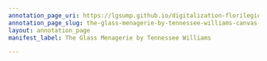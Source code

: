 ```yaml
---
annotation_page_uri: https://lgsump.github.io/digitalization-florilegium/annotations/the-glass-menagerie-by-tennessee-williams-canvas-1-343-346039.json
annotation_page_slug: the-glass-menagerie-by-tennessee-williams-canvas-1-343-346039
layout: annotation_page
manifest_label: The Glass Menagerie by Tennessee Williams

---
```

